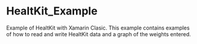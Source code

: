 # HealtKit_Example
 Example of HealtKit with Xamarin Clasic. This example contains examples of how to read and write HealtKit data and a graph of the weights entered.
